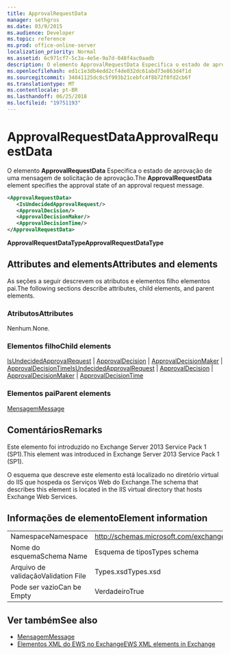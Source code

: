 ```yaml
---
title: ApprovalRequestData
manager: sethgros
ms.date: 03/9/2015
ms.audience: Developer
ms.topic: reference
ms.prod: office-online-server
localization_priority: Normal
ms.assetid: 6c971cf7-5c3a-4e5e-9a7d-048f4ac0aadb
description: O elemento ApprovalRequestData Especifica o estado de aprovação de uma mensagem de solicitação de aprovação.
ms.openlocfilehash: ed1c1e3db4edd2cf4de032dc61abd73e863d4f1d
ms.sourcegitcommit: 34041125dc8c5f993b21cebfc4f8b72f0fd2cb6f
ms.translationtype: MT
ms.contentlocale: pt-BR
ms.lasthandoff: 06/25/2018
ms.locfileid: "19751193"
---
```

# <a name="approvalrequestdata"></a><span data-ttu-id="7e8a2-103">ApprovalRequestData</span><span class="sxs-lookup"><span data-stu-id="7e8a2-103">ApprovalRequestData</span></span>

<span data-ttu-id="7e8a2-104">O elemento **ApprovalRequestData** Especifica o estado de aprovação de uma mensagem de solicitação de aprovação.</span><span class="sxs-lookup"><span data-stu-id="7e8a2-104">The **ApprovalRequestData** element specifies the approval state of an approval request message.</span></span> 
  
```xml
<ApprovalRequestData>
   <IsUndecidedApprovalRequest/>
   <ApprovalDecision/>
   <ApprovalDecisionMaker/>
   <ApprovalDecisionTime/>
</ApprovalRequestData>
```

 <span data-ttu-id="7e8a2-105">**ApprovalRequestDataType**</span><span class="sxs-lookup"><span data-stu-id="7e8a2-105">**ApprovalRequestDataType**</span></span>
## <a name="attributes-and-elements"></a><span data-ttu-id="7e8a2-106">Attributes and elements</span><span class="sxs-lookup"><span data-stu-id="7e8a2-106">Attributes and elements</span></span>

<span data-ttu-id="7e8a2-107">As seções a seguir descrevem os atributos e elementos filho elementos pai.</span><span class="sxs-lookup"><span data-stu-id="7e8a2-107">The following sections describe attributes, child elements, and parent elements.</span></span>
  
### <a name="attributes"></a><span data-ttu-id="7e8a2-108">Atributos</span><span class="sxs-lookup"><span data-stu-id="7e8a2-108">Attributes</span></span>

<span data-ttu-id="7e8a2-109">Nenhum.</span><span class="sxs-lookup"><span data-stu-id="7e8a2-109">None.</span></span>
  
### <a name="child-elements"></a><span data-ttu-id="7e8a2-110">Elementos filho</span><span class="sxs-lookup"><span data-stu-id="7e8a2-110">Child elements</span></span>

<span data-ttu-id="7e8a2-111">[IsUndecidedApprovalRequest](isundecidedapprovalrequest.md) | [ApprovalDecision](approvaldecision.md) | [ApprovalDecisionMaker](approvaldecisionmaker.md) | [ApprovalDecisionTime](approvaldecisiontime.md)</span><span class="sxs-lookup"><span data-stu-id="7e8a2-111">[IsUndecidedApprovalRequest](isundecidedapprovalrequest.md) | [ApprovalDecision](approvaldecision.md) | [ApprovalDecisionMaker](approvaldecisionmaker.md) | [ApprovalDecisionTime](approvaldecisiontime.md)</span></span>
  
### <a name="parent-elements"></a><span data-ttu-id="7e8a2-112">Elementos pai</span><span class="sxs-lookup"><span data-stu-id="7e8a2-112">Parent elements</span></span>

[<span data-ttu-id="7e8a2-113">Mensagem</span><span class="sxs-lookup"><span data-stu-id="7e8a2-113">Message</span></span>](message-ex15websvcsotherref.md)
  
## <a name="remarks"></a><span data-ttu-id="7e8a2-114">Comentários</span><span class="sxs-lookup"><span data-stu-id="7e8a2-114">Remarks</span></span>

<span data-ttu-id="7e8a2-115">Este elemento foi introduzido no Exchange Server 2013 Service Pack 1 (SP1).</span><span class="sxs-lookup"><span data-stu-id="7e8a2-115">This element was introduced in Exchange Server 2013 Service Pack 1 (SP1).</span></span>
  
<span data-ttu-id="7e8a2-116">O esquema que descreve este elemento está localizado no diretório virtual do IIS que hospeda os Serviços Web do Exchange.</span><span class="sxs-lookup"><span data-stu-id="7e8a2-116">The schema that describes this element is located in the IIS virtual directory that hosts Exchange Web Services.</span></span>
  
## <a name="element-information"></a><span data-ttu-id="7e8a2-117">Informações de elemento</span><span class="sxs-lookup"><span data-stu-id="7e8a2-117">Element information</span></span>

|||
|:-----|:-----|
|<span data-ttu-id="7e8a2-118">Namespace</span><span class="sxs-lookup"><span data-stu-id="7e8a2-118">Namespace</span></span>  <br/> |http://schemas.microsoft.com/exchange/services/2006/types  <br/> |
|<span data-ttu-id="7e8a2-119">Nome do esquema</span><span class="sxs-lookup"><span data-stu-id="7e8a2-119">Schema Name</span></span>  <br/> |<span data-ttu-id="7e8a2-120">Esquema de tipos</span><span class="sxs-lookup"><span data-stu-id="7e8a2-120">Types schema</span></span>  <br/> |
|<span data-ttu-id="7e8a2-121">Arquivo de validação</span><span class="sxs-lookup"><span data-stu-id="7e8a2-121">Validation File</span></span>  <br/> |<span data-ttu-id="7e8a2-122">Types.xsd</span><span class="sxs-lookup"><span data-stu-id="7e8a2-122">Types.xsd</span></span>  <br/> |
|<span data-ttu-id="7e8a2-123">Pode ser vazio</span><span class="sxs-lookup"><span data-stu-id="7e8a2-123">Can be Empty</span></span>  <br/> |<span data-ttu-id="7e8a2-124">Verdadeiro</span><span class="sxs-lookup"><span data-stu-id="7e8a2-124">True</span></span>  <br/> |
   
## <a name="see-also"></a><span data-ttu-id="7e8a2-125">Ver também</span><span class="sxs-lookup"><span data-stu-id="7e8a2-125">See also</span></span>

- [<span data-ttu-id="7e8a2-126">Mensagem</span><span class="sxs-lookup"><span data-stu-id="7e8a2-126">Message</span></span>](message-ex15websvcsotherref.md)
- [<span data-ttu-id="7e8a2-127">Elementos XML do EWS no Exchange</span><span class="sxs-lookup"><span data-stu-id="7e8a2-127">EWS XML elements in Exchange</span></span>](ews-xml-elements-in-exchange.md)

